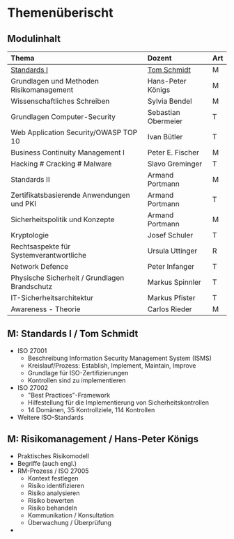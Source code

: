 # Themenüberischt

## Modulinhalt

| Thema | Dozent | Art |
| :--- | :--- | :--- |
| [Standards I](themenuebersicht.md#m-standards-i-tom-schmidt) | [Tom Schmidt](themenuebersicht.md#m-standards-i-tom-schmidt) | M |
| Grundlagen und Methoden Risikomanagement | Hans-Peter Königs | M |
| Wissenschaftliches Schreiben | Sylvia Bendel | M |
| Grundlagen Computer-Security | Sebastian Obermeier | T |
| Web Application Security/OWASP TOP 10 | Ivan Bütler | T |
| Business Continuity Management I | Peter E. Fischer | M |
| Hacking \# Cracking \# Malware | Slavo Greminger | T |
| Standards II | Armand Portmann | M |
| Zertifikatsbasierende Anwendungen und PKI | Armand Portmann | T |
| Sicherheitspolitik und Konzepte | Armand Portmann | M |
| Kryptologie | Josef Schuler | T |
| Rechtsaspekte für Systemverantwortliche | Ursula Uttinger | R |
| Network Defence | Peter Infanger | T |
| Physische Sicherheit / Grundlagen Brandschutz | Markus Spinnler | T |
| IT-Sicherheitsarchitektur | Markus Pfister | T |
| Awareness - Theorie | Carlos Rieder | M |

## M: Standards I / Tom Schmidt

* ISO 27001
  * Beschreibung Information Security Management System \(ISMS\)
  * Kreislauf/Prozess: Establish, Implement, Maintain, Improve
  * Grundlage für ISO-Zertifizierungen
  * Kontrollen sind zu implementieren
* ISO 27002 
  * "Best Practices"-Framework
  * Hilfestellung für die Implementierung von Sicherheitskontrollen
  * 14 Domänen, 35 Kontrollziele, 114 Kontrollen
* Weitere ISO-Standards

## M: Risikomanagement / Hans-Peter Königs

* Praktisches Risikomodell
* Begriffe \(auch engl.\)
* RM-Prozess / ISO 27005
  * Kontext festlegen
  * Risiko identifizieren
  * Risiko analysieren
  * Risiko bewerten
  * Risiko behandeln
  * Kommunikation / Konsultation
  * Überwachung / Überprüfung
* 
